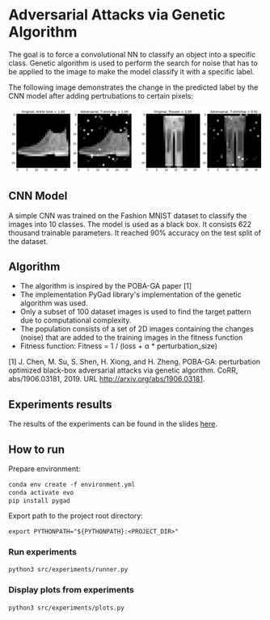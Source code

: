 
# Adversarial Attacks via Genetic Algorithm

The goal is to force a convolutional NN to classify an object into a specific class.
Genetic algorithm is used to perform the search for noise that has to be applied to the image
to make the model classify it with a specific label.

The following image demonstrates the change in the predicted label by the CNN model after 
adding pertrubations to certain pixels:

<img src="docs/readme_images/examples.png" alt="Examples"/>

## CNN Model
A simple CNN was trained on the Fashion MNIST dataset to classify the images into 10 classes.
The model is used as a black box. It consists 622 thousand trainable parameters. It reached 90% accuracy
on the test split of the dataset.

## Algorithm 
* The algorithm is inspired by the POBA-GA paper [1]
* The implementation PyGad library's implementation of the genetic algorithm was used.
* Only a subset of 100 dataset images is used to find the target pattern due to computational complexity.
* The population consists of a set of 2D images containing the changes (noise) that are
added to the training images in the fitness function
* Fitness function: Fitness = 1 / (loss + α * perturbation\_size)

[1] J. Chen, M. Su, S. Shen, H. Xiong, and H. Zheng. POBA-GA: perturbation optimized black-box adversarial attacks via
genetic algorithm. CoRR, abs/1906.03181, 2019. URL http://arxiv.org/abs/1906.03181.

## Experiments results

The results of the experiments can be found in the slides [here](docs/presentation.pdf).

## How to run
Prepare environment:
```
conda env create -f environment.yml
conda activate evo
pip install pygad
```
Export path to the project root directory:
```
export PYTHONPATH="${PYTHONPATH}:<PROJECT_DIR>"
```
### Run experiments

```
python3 src/experiments/runner.py
```

### Display plots from experiments

```
python3 src/experiments/plots.py
```



